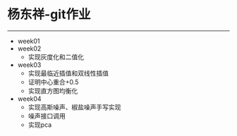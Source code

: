 # 杨东祥-git作业
---
* week01
* week02
  * 实现灰度化和二值化
* week03
  * 实现最临近插值和双线性插值
  * 证明中心重合+0.5
  * 实现直方图均衡化
* week04
  * 实现高斯噪声、椒盐噪声手写实现
  * 噪声接口调用
  * 实现pca



